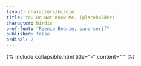```yaml
---
layout: characters/birdie
title: You Do Not Know Me. (placeholder)
character: birdie
prof-font: "Reenie Beanie, sans-serif"
published: false
ordinal: 7
---
```

{% include collapsible.html title="-" content="
<span class='note'>
" %}